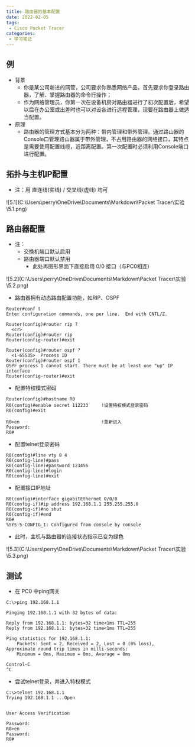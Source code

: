 ```yaml
---
title: 路由器的基本配置
date: 2022-02-05
tags:
 - Cisco Packet Tracer
categories:
 - 学习笔记
---
```


## 例

- 背景
  - 你是某公司新进的网管，公司要求你熟悉网络产品，首先要求你登录路由器，了解、掌握路由器的命令行操作；
  - 作为网络管理员，你第一次在设备机房对路由器进行了初次配置后，希望以后在办公室或出差时也可以对设各进行远程管理，现要在路由器上做适当配置。
- 原理
  - 路由器的管理方式基本分为两种：带内管理和带外管理。通过路山器的Console口管理路山器属于带外管理，不占用路由器的网络接口，其特点是需要使用配置线缆，近距离配置。第一次配置时必须利用Console端口进行配置。

## 拓扑与主机IP配置

- 注：用 直连线(实线)  /  交叉线(虚线) 均可

![5.1](C:\Users\perry\OneDrive\Documents\Markdown\Packet Tracer\实验\5.1.png)

## 路由器配置

- 注：
  - 交换机端口默认启用
  - 路由器端口默认禁用
    - 此处再图形界面下直接启用 0/0 接口（与PC0相连）

![5.2](C:\Users\perry\OneDrive\Documents\Markdown\Packet Tracer\实验\5.2.png)

- 路由器拥有动态路由配置功能，如RIP、OSPF

```
Router#conf t
Enter configuration commands, one per line.  End with CNTL/Z.

Router(config)#router rip ?
  <cr>
Router(config)#router rip 
Router(config-router)#exit

Router(config)#router ospf ?
  <1-65535>  Process ID
Router(config)#router ospf 1
OSPF process 1 cannot start. There must be at least one "up" IP interface
Router(config-router)#exit
```

- 配置特权模式密码

```
Router(config)#hostname R0
R0(config)#enable secret 112233		!设置特权模式登录密码
R0(config)#exit

R0>en								!重新进入
Password: 
R0#
```

- 配置telnet登录密码

```
R0(config)#line vty 0 4
R0(config-line)#pass
R0(config-line)#password 123456
R0(config-line)#login
R0(config-line)#exit
```

- 配置接口IP地址

```
R0(config)#interface gigabitEthernet 0/0/0
R0(config-if)#ip address 192.168.1.1 255.255.255.0
R0(config-if)#no shut
R0(config-if)#end
R0#
%SYS-5-CONFIG_I: Configured from console by console
```

- 此时，主机与路由器的连接状态指示已变为绿色

![5.3](C:\Users\perry\OneDrive\Documents\Markdown\Packet Tracer\实验\5.3.png)

## 测试

- 在 PC0 中ping网关

```
C:\>ping 192.168.1.1

Pinging 192.168.1.1 with 32 bytes of data:

Reply from 192.168.1.1: bytes=32 time<1ms TTL=255
Reply from 192.168.1.1: bytes=32 time<1ms TTL=255

Ping statistics for 192.168.1.1:
    Packets: Sent = 2, Received = 2, Lost = 0 (0% loss),
Approximate round trip times in milli-seconds:
    Minimum = 0ms, Maximum = 0ms, Average = 0ms

Control-C
^C
```

- 尝试telnet登录，并进入特权模式

```
C:\>telnet 192.168.1.1
Trying 192.168.1.1 ...Open


User Access Verification

Password: 
R0>en
Password: 
R0#
```

